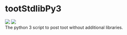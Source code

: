 tootStdlibPy3
=====
[![][mit-badge]][mit] [![][python3-badge]][python3]  
The python 3 script to post toot without additional libraries.

[mit]: http://opensource.org/licenses/MIT
[mit-badge]: https://img.shields.io/badge/license-MIT-444444.svg?style=flat-square
[python3]: https://www.python.org/
[python3-badge]: https://img.shields.io/badge/Python-3-yellowgreen.svg?style=flat-square
